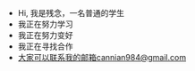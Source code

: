 -  Hi, 我是残念，一名普通的学生
-  我正在努力学习
-  我正在努力变好
-  我正在寻找合作
-  大家可以联系我的邮箱cannian984@gmail.com

<!---
CanNian777/CanNian777 is a ✨ special ✨ repository because its `README.md` (this file) appears on your GitHub profile.
You can click the Preview link to take a look at your changes.
--->

